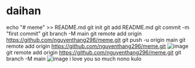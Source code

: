 # daihan
echo "# meme" >> README.md
git init
git add README.md
git commit -m "first commit"
git branch -M main
git remote add origin https://github.com/nguyenthang296/meme.git
git push -u origin main
git remote add origin https://github.com/nguyenthang296/meme.git
![image](https://github.com/nguyenthang296/daihan/assets/130072062/f678b634-d571-4c51-9620-b022f4de6ab6)
git remote add origin https://github.com/nguyenthang296/meme.git
git branch -M main
![image](https://github.com/nguyenthang296/daihan/assets/130072062/47914dc3-2953-4ee4-9ce0-9250562108dd)
i love
you so much 
nono
kulo
